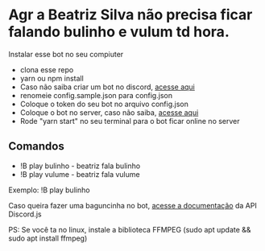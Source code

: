 <h1>Agr a Beatriz Silva não precisa ficar falando bulinho e vulum td hora.</h1>
Instalar esse bot no seu compiuter
<ul>
    <li>clona esse repo</li>
    <li>yarn ou npm install</li>
    <li>Caso não saiba criar um bot no discord, <a target="_blank" href="https://discordjs.guide/preparations/setting-up-a-bot-application.html">acesse aqui</a></li>
    <li>renomeie config.sample.json para config.json</li>
    <li>Coloque o token do seu bot no arquivo config.json</li>
    <li>Coloque o bot no server, caso não saiba, <a target="_blank" href="https://discordjs.guide/preparations/adding-your-bot-to-servers.html">acesse aqui</a></li>
    <li>Rode "yarn start" no seu terminal para o bot ficar online no server</li>
</ul>

<h2>Comandos</h2>
<ul>
    <li>!B play bulinho - beatriz fala bulinho</li>
    <li>!B play vulume - beatriz fala vulume</li>
</ul>
Exemplo: !B play bulinho

Caso queira fazer uma baguncinha no bot, <a target="_blank" href="https://discord.js.org/#/docs/main/stable/general/welcome">acesse a documentação</a> da API Discord.js

PS: Se você ta no linux, instale a biblioteca FFMPEG (sudo apt update && sudo apt install ffmpeg)